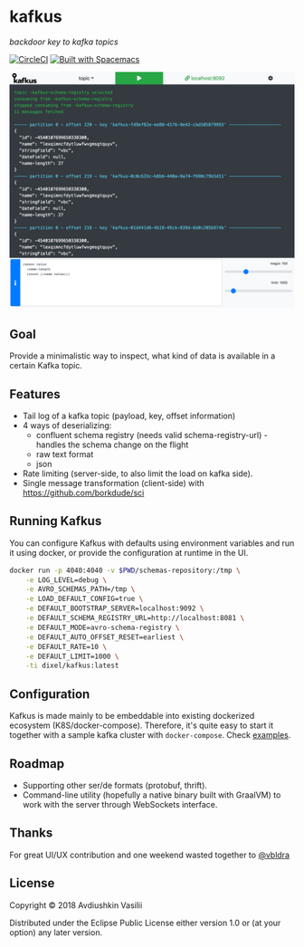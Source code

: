 # kafkus
*backdoor key to kafka topics*

[![CircleCI](https://circleci.com/gh/dixel/kafkus.svg?style=svg)](https://circleci.com/gh/dixel/kafkus)
[![Built with Spacemacs](https://cdn.rawgit.com/syl20bnr/spacemacs/442d025779da2f62fc86c2082703697714db6514/assets/spacemacs-badge.svg)](http://spacemacs.org)

![](./pic/screenshot.png)

## Goal
Provide a minimalistic way to inspect, what kind of data is available in a certain Kafka topic.

## Features
- Tail log of a kafka topic (payload, key, offset information)
- 4 ways of deserializing:
    - confluent schema registry (needs valid schema-registry-url) - handles the schema change on the flight
    - raw text format
    - json
- Rate limiting (server-side, to also limit the load on kafka side).
- Single message transformation (client-side) with https://github.com/borkdude/sci

## Running Kafkus

You can configure Kafkus with defaults using environment variables and run it using docker, or provide the configuration at runtime in the UI.

```bash
docker run -p 4040:4040 -v $PWD/schemas-repository:/tmp \
    -e LOG_LEVEL=debug \
    -e AVRO_SCHEMAS_PATH=/tmp \
    -e LOAD_DEFAULT_CONFIG=true \
    -e DEFAULT_BOOTSTRAP_SERVER=localhost:9092 \
    -e DEFAULT_SCHEMA_REGISTRY_URL=http://localhost:8081 \
    -e DEFAULT_MODE=avro-schema-registry \
    -e DEFAULT_AUTO_OFFSET_RESET=earliest \
    -e DEFAULT_RATE=10 \
    -e DEFAULT_LIMIT=1000 \
    -ti dixel/kafkus:latest
```

## Configuration
Kafkus is made mainly to be embeddable into existing dockerized ecosystem (K8S/docker-compose). Therefore, it's quite easy to start it together with a sample
kafka cluster with `docker-compose`. Check [examples](./examples).

## Roadmap

- Supporting other ser/de formats (protobuf, thrift).
- Command-line utility (hopefully a native binary built with GraalVM) to work with the server through WebSockets interface.

## Thanks

For great UI/UX contribution and one weekend wasted together to [@vbldra](https://www.behance.net/vbldra)

## License

Copyright © 2018 Avdiushkin Vasilii

Distributed under the Eclipse Public License either version 1.0 or (at
your option) any later version.

